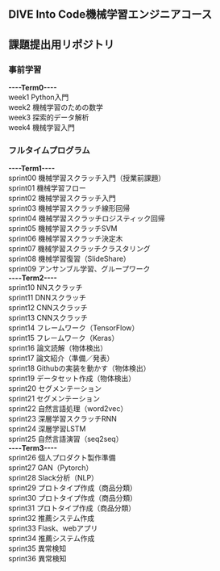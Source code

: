 ## DIVE Into Code機械学習エンジニアコース
## 課題提出用リポジトリ

### 事前学習
**----Term0----**  
week1    Python入門  
week2    機械学習のための数学  
week3    探索的データ解析  
week4    機械学習入門  

### フルタイムプログラム
**----Term1----**  
sprint00    機械学習スクラッチ入門（授業前課題）  
sprint01    機械学習フロー  
sprint02    機械学習スクラッチ入門  
sprint03    機械学習スクラッチ線形回帰  
sprint04    機械学習スクラッチロジスティック回帰  
sprint05    機械学習スクラッチSVM  
sprint06    機械学習スクラッチ決定木  
sprint07    機械学習スクラッチクラスタリング  
sprint08    機械学習復習（SlideShare）  
sprint09    アンサンブル学習、グループワーク  
**----Term2----**  
sprint10    NNスクラッチ  
sprint11    DNNスクラッチ  
sprint12    CNNスクラッチ  
sprint13    CNNスクラッチ  
sprint14    フレームワーク（TensorFlow）  
sprint15    フレームワーク（Keras）  
sprint16    論文読解（物体検出）  
sprint17    論文紹介（準備／発表）  
sprint18    Githubの実装を動かす（物体検出）  
sprint19    データセット作成（物体検出）  
sprint20    セグメンテーション  
sprint21    セグメンテーション  
sprint22    自然言語処理（word2vec）  
sprint23    深層学習スクラッチRNN  
sprint24    深層学習LSTM  
sprint25    自然言語演習（seq2seq）  
**----Term3----**  
sprint26    個人プロダクト製作準備  
sprint27    GAN（Pytorch）  
sprint28    Slack分析（NLP）  
sprint29    プロトタイプ作成（商品分類）  
sprint30    プロトタイプ作成（商品分類）  
sprint31    プロトタイプ作成（商品分類）  
sprint32    推薦システム作成  
sprint33    Flask、webアプリ  
sprint34    推薦システム作成  
sprint35    異常検知  
sprint36    異常検知  
